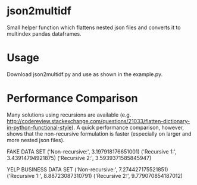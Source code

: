 # json2multidf
Small helper function which flattens nested json files and converts it to multindex pandas dataframes.

# Usage

Download json2multidf.py and use as shown in the example.py.

# Performance Comparison
Many solutions using recursions are available (e.g. http://codereview.stackexchange.com/questions/21033/flatten-dictionary-in-python-functional-style).
A quick performance comparison, however, shows that the non-recursive formulation is faster (especially on larger and more nested json files).

FAKE DATA SET
('Non-recursive:', 3.197918176651001)
('Recursive 1:', 3.43914794921875)
('Recursive 2:', 3.5939371585845947)

YELP BUSINESS DATA SET
('Non-recursive:', 7.274427175521851)
('Recursive 1:', 8.88723087310791)
('Recursive 2:', 9.779070854187012)
